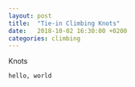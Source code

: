 ```yaml
---
layout: post
title:  "Tie-in Climbing Knots"
date:   2018-10-02 16:30:00 +0200
categories: climbing
---
```

Knots

```
hello, world
```
